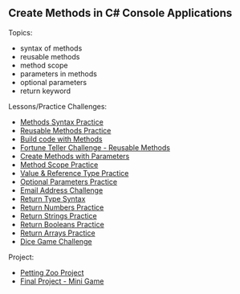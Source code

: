 ## Create Methods in C# Console Applications

Topics:

- syntax of methods
- reusable methods
- method scope
- parameters in methods
- optional parameters
- return keyword

Lessons/Practice Challenges:

- [Methods Syntax Practice](./methodsPractice/)
- [Reusable Methods Practice](./reusableMethods/)
- [Build code with Methods](./buildWithMethods/)
- [Fortune Teller Challenge - Reusable Methods](./reusableMethodsChallenge/)
- [Create Methods with Parameters](./parametersPractice/)
- [Method Scope Practice](./methodScopePractice/)
- [Value & Reference Type Practice](./valueReferenceTypes/)
- [Optional Parameters Practice](./optionalParameters/)
- [Email Address Challenge](./emailChallenge/)
- [Return Type Syntax](./returnTypeSyntax/)
- [Return Numbers Practice](./returnNumbers/)
- [Return Strings Practice](./returnStrings/)
- [Return Booleans Practice](./returnBooleans/)
- [Return Arrays Practice](./returnArrays/)
- [Dice Game Challenge](./diceGameChallenge/)

Project:

- [Petting Zoo Project](./pettingZooProject/Program.cs)
- [Final Project - Mini Game](./Challenge-project-Create-methods-in-CSharp-main/Starter/Program.cs)